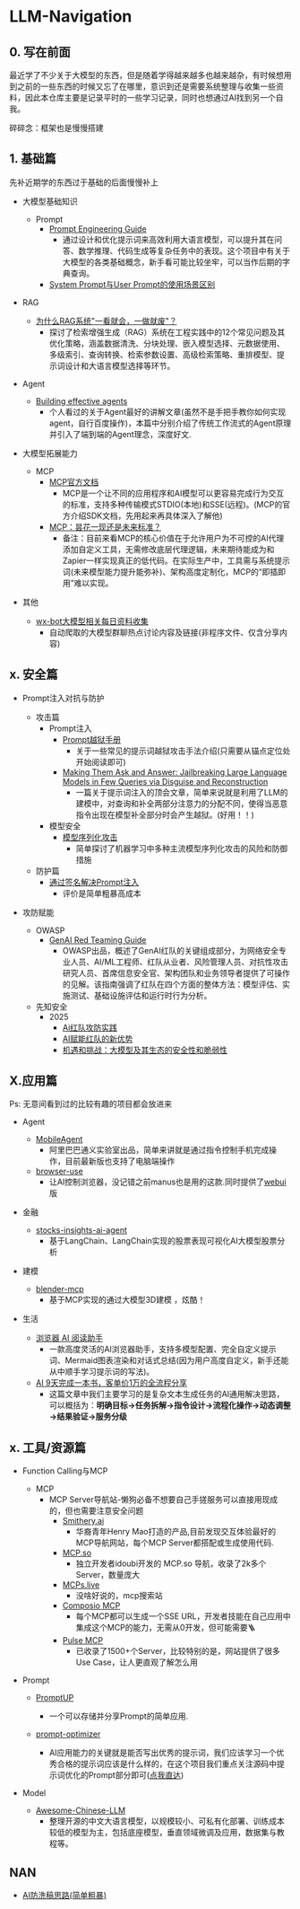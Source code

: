 # LLM-Navigation
## 0. 写在前面

最近学了不少关于大模型的东西，但是随着学得越来越多也越来越杂，有时候想用到之前的一些东西的时候又忘了在哪里，意识到还是需要系统整理与收集一些资料，因此本仓库主要是记录平时的一些学习记录，同时也想通过AI找到另一个自我。



碎碎念：框架也是慢慢搭建

## 1. 基础篇

先补近期学的东西过于基础的后面慢慢补上

- 大模型基础知识
  - Prompt
    - [Prompt Engineering Guide](https://www.promptingguide.ai/)
      - 通过设计和优化提示词来高效利用大语言模型，可以提升其在问答、数学推理、代码生成等复杂任务中的表现。这个项目中有关于大模型的各类基础概念，新手看可能比较坐牢，可以当作后期的字典查询。
    - [System Prompt与User Prompt的使用场景区别](https://github.com/Y4tacker/LLM-Navigation/blob/main/1.%E5%9F%BA%E7%A1%80%E7%AF%87/Prompt/System-Prompt%E4%B8%8EUser-Prompt%E7%9A%84%E4%BD%BF%E7%94%A8%E5%9C%BA%E6%99%AF%E5%8C%BA%E5%88%AB.md)
- RAG
  - [为什么RAG系统"一看就会，一做就废"？](https://mp.weixin.qq.com/s/OEAAzbuCvG3gf_mq_mrlfg)
    - 探讨了检索增强生成（RAG）系统在工程实践中的12个常见问题及其优化策略，涵盖数据清洗、分块处理、嵌入模型选择、元数据使用、多级索引、查询转换、检索参数设置、高级检索策略、重排模型、提示词设计和大语言模型选择等环节。
- Agent
  - [Building effective agents](https://www.anthropic.com/engineering/building-effective-agents)
    - 个人看过的关于Agent最好的讲解文章(虽然不是手把手教你如何实现agent，自行百度操作)，本篇中分别介绍了传统工作流式的Agent原理并引入了端到端的Agent理念，深度好文.

- 大模型拓展能力
  - MCP
    - [MCP官方文档](https://modelcontextprotocol.io/introduction)
      - MCP是一个让不同的应用程序和AI模型可以更容易完成行为交互的标准，支持多种传输模式STDIO(本地)和SSE(远程)。(MCP的官方介绍SDK文档，先用起来再具体深入了解他)
    - [MCP：昙花一现还是未来标准？](https://blog.langchain.dev/mcp-fad-or-fixture/)
      - 备注：目前来看MCP的核心价值在于允许用户为不可控的AI代理添加自定义工具，无需修改底层代理逻辑，未来期待能成为和Zapier一样实现真正的低代码。在实际生产中，工具需与系统提示词(未来模型能力提升能弥补)、架构高度定制化，MCP的“即插即用”难以实现。
  
- 其他
  - [wx-bot大模型相关每日资料收集](https://github.com/Y4tacker/LLM-Navigation/blob/main/other/wxbot)
    - 自动爬取的大模型群聊热点讨论内容及链接(非程序文件、仅含分享内容) 





## x. 安全篇

- Prompt注入对抗与防护
  - 攻击篇
    - Prompt注入
      - [Prompt越狱手册](https://acmesec.github.io/AI/PromptJailbreakManual.html#jailbreak)
        - 关于一些常见的提示词越狱攻击手法介绍(只需要从锚点定位处开始阅读即可)
      - [Making Them Ask and Answer: Jailbreaking Large Language Models in Few Queries via Disguise and Reconstruction](https://arxiv.org/abs/2402.18104)
        - 一篇关于提示词注入的顶会文章，简单来说就是利用了LLM的建模中，对查询和补全两部分注意力的分配不同，使得当恶意指令出现在模型补全部分时会产生越狱。(好用！！)
    - 模型安全
      - [模型序列化攻击](https://paper.seebug.org/3298/)
        - 简单探讨了机器学习中多种主流模型序列化攻击的风险和防御措施
  - 防护篇
    - [通过签名解决Prompt注入](https://github.com/Y4tacker/LLM-Navigation/blob/main/resources/pdf/PromptInjection/Signed-Prompt-A-New-Approach-to-Prevent-Prompt-Injection-Attacks-Against%20LLM-Integrated-Applications.pdf)
      - 评价是简单粗暴高成本
  
- 攻防赋能
  - OWASP
    - [GenAI Red Teaming Guide](https://genai.owasp.org/resource/genai-red-teaming-guide/)
      - OWASP出品，概述了GenAI红队的关键组成部分，为网络安全专业人员、AI/ML工程师、红队从业者、风险管理人员、对抗性攻击研究人员、首席信息安全官、架构团队和业务领导者提供了可操作的见解。该指南强调了红队在四个方面的整体方法：模型评估、实施测试、基础设施评估和运行时行为分析。 
  - 先知安全
    - 2025
      - [Ai红队攻防实践](https://github.com/Y4tacker/LLM-Navigation/blob/main/resources/ppt/aisec/2025%E5%B9%B4%E5%85%88%E7%9F%A5%E5%AE%89%E5%85%A8%E6%B2%99%E9%BE%99-Ai%E7%BA%A2%E9%98%9F%E6%94%BB%E9%98%B2%E5%AE%9E%E8%B7%B5.pptx)
      - [AI赋能红队的新优势](https://github.com/Y4tacker/LLM-Navigation/blob/main/resources/ppt/aisec/2025%E5%B9%B4%E5%85%88%E7%9F%A5%E5%AE%89%E5%85%A8%E6%B2%99%E9%BE%99-AI%E8%B5%8B%E8%83%BD%E7%BA%A2%E9%98%9F%E7%9A%84%E6%96%B0%E4%BC%98%E5%8A%BF.pptx)
      - [机遇和挑战：大模型及其生态的安全性和脆弱性](https://github.com/Y4tacker/LLM-Navigation/blob/main/resources/ppt/aisec/2025%E4%BA%91%E5%AE%89%E5%85%A8%E5%A4%A7%E4%BC%9A-%E6%9C%BA%E9%81%87%E5%92%8C%E6%8C%91%E6%88%98-%E5%A4%A7%E6%A8%A1%E5%9E%8B%E5%8F%8A%E5%85%B6%E7%94%9F%E6%80%81%E7%9A%84%E5%AE%89%E5%85%A8%E6%80%A7%E5%92%8C%E8%84%86%E5%BC%B1%E6%80%A7.pptx)


## X.应用篇

Ps: 无意间看到过的比较有趣的项目都会放进来

- Agent
  - [MobileAgent](https://github.com/X-PLUG/MobileAgent)
    - 阿里巴巴通义实验室出品，简单来讲就是通过指令控制手机完成操作，目前最新版也支持了电脑端操作
  - [browser-use](https://github.com/browser-use/browser-use)
    - 让AI控制浏览器，没记错之前manus也是用的这款.同时提供了[webui](https://github.com/browser-use/web-ui)版

- 金融
  - [stocks-insights-ai-agent](https://github.com/vinay-gatech/stocks-insights-ai-agent)
    - 基于LangChain、LangChain实现的股票表现可视化AI大模型股票分析
- 建模
  - [blender-mcp](https://github.com/ahujasid/blender-mcp)
    - 基于MCP实现的通过大模型3D建模 ，炫酷！
  
- 生活
  - [浏览器 AI 阅读助手](https://sumbuddy.app/)
    - 一款高度灵活的AI浏览器助手，支持多模型配置、完全自定义提示词、Mermaid图表渲染和对话式总结(因为用户高度自定义，新手还能从中顺手学习提示词的写法)。
  - [AI 9天完成一本书，客单价1万的全流程分享](https://xuqiwei1986.feishu.cn/wiki/JjYHwH29miClbqkDGazc8A8znwf)
    - 这篇文章中我们主要学习的是复杂文本生成任务的AI通用解决思路，可以概括为：**明确目标→任务拆解→指令设计→流程化操作→动态调整→结果验证→服务分级**

## x. 工具/资源篇

- Function Calling与MCP
  - MCP
    - MCP Server导航站-懒狗必备不想要自己手搓服务可以直接用现成的，但也需要注意安全问题
      - [Smithery.ai](https://smithery.ai)
        - 华裔青年Henry Mao打造的产品,目前发现交互体验最好的MCP导航网站，每个MCP Server都搭配或生成使用代码.
      - [MCP.so](https://mcp.so/)
        - 独立开发者idoubi开发的 MCP.so 导航，收录了2k多个Server，数量庞大
      - [MCPs.live](http://mcps.live/)
        - 没啥好说的，mcp搜索站
      - [Composio MCP](https://mcp.composio.dev/)
        - 每个MCP都可以生成一个SSE URL，开发者技能在自己应用中集成这个MCP的能力，无需从0开发，但可能需要🪜
      - [Pulse MCP](https://www.pulsemcp.com/)
        - 已收录了1500+个Server，比较特别的是，网站提供了很多Use Case，让人更直观了解怎么用
- Prompt
  - [PromptUP](https://promptup.net/)
    - 一个可以存储并分享Prompt的简单应用.
  
  - [prompt-optimizer](https://github.com/linshenkx/prompt-optimizer)
    - AI应用能力的关键就是能否写出优秀的提示词，我们应该学习一个优秀合格的提示词应该是什么样的，在这个项目我们重点关注源码中提示词优化的Prompt部分即可([点我直达](https://github.com/linshenkx/prompt-optimizer/blob/master/packages/core/src/services/template/defaults.ts))
  
- Model
  - [Awesome-Chinese-LLM](https://github.com/HqWu-HITCS/Awesome-Chinese-LLM)
    - 整理开源的中文大语言模型，以规模较小、可私有化部署、训练成本较低的模型为主，包括底座模型，垂直领域微调及应用，数据集与教程等。
  


## NAN
- [AI防洗稿思路(简单粗暴)](https://mp.weixin.qq.com/s/xO8Zuq26_EYdbv4TWF-YZQ)
